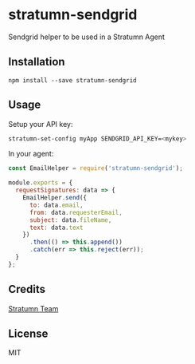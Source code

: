 # stratumn-sendgrid

Sendgrid helper to be used in a Stratumn Agent

## Installation

```
npm install --save stratumn-sendgrid
```

## Usage

Setup your API key:

```bash
stratumn-set-config myApp SENDGRID_API_KEY=<mykey>
```

In your agent:

````javascript
const EmailHelper = require('stratumn-sendgrid');

module.exports = {
  requestSignatures: data => {
    EmailHelper.send({
      to: data.email,
      from: data.requesterEmail,
      subject: data.fileName,
      text: data.text
    })
      .then(() => this.append())
      .catch(err => this.reject(err));
  }
};
````

## Credits
[Stratumn Team](https://github.com/stratumn/)

## License

MIT
